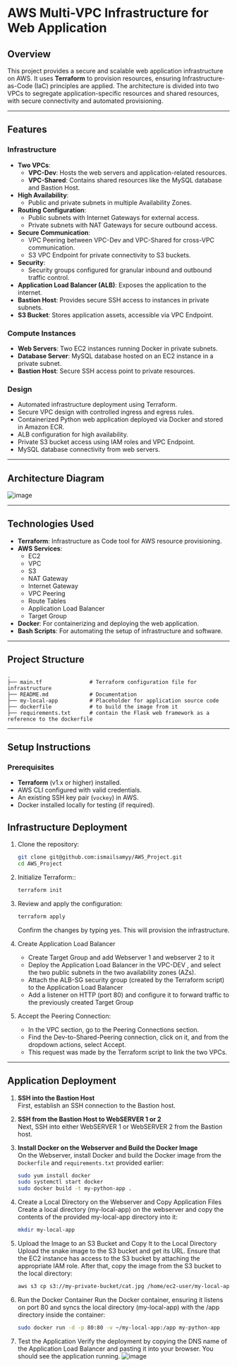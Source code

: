 # AWS Multi-VPC Infrastructure for Web Application

## Overview
This project provides a secure and scalable web application infrastructure on AWS. It uses **Terraform** to provision resources, ensuring Infrastructure-as-Code (IaC) principles are applied. The architecture is divided into two VPCs to segregate application-specific resources and shared resources, with secure connectivity and automated provisioning.

---

## Features

### Infrastructure
- **Two VPCs**:
  - **VPC-Dev**: Hosts the web servers and application-related resources.
  - **VPC-Shared**: Contains shared resources like the MySQL database and Bastion Host.
- **High Availability**:
  - Public and private subnets in multiple Availability Zones.
- **Routing Configuration**:
  - Public subnets with Internet Gateways for external access.
  - Private subnets with NAT Gateways for secure outbound access.
- **Secure Communication**:
  - VPC Peering between VPC-Dev and VPC-Shared for cross-VPC communication.
  - S3 VPC Endpoint for private connectivity to S3 buckets.
- **Security**:
  - Security groups configured for granular inbound and outbound traffic control.
- **Application Load Balancer (ALB)**: Exposes the application to the internet.
- **Bastion Host**: Provides secure SSH access to instances in private subnets.
- **S3 Bucket**: Stores application assets, accessible via VPC Endpoint.

### Compute Instances
- **Web Servers**: Two EC2 instances running Docker in private subnets.
- **Database Server**: MySQL database hosted on an EC2 instance in a private subnet.
- **Bastion Host**: Secure SSH access point to private resources.

### Design
- Automated infrastructure deployment using Terraform.
- Secure VPC design with controlled ingress and egress rules.
- Containerized Python web application deployed via Docker and stored in Amazon ECR.
- ALB configuration for high availability.
- Private S3 bucket access using IAM roles and VPC Endpoint.
- MySQL database connectivity from web servers.


---

## Architecture Diagram
![image](https://github.com/user-attachments/assets/3a944be9-8fc1-4783-8333-8a87ca9761be)


---

## Technologies Used
- **Terraform**: Infrastructure as Code tool for AWS resource provisioning.
- **AWS Services**:
  - EC2
  - VPC
  - S3
  - NAT Gateway
  - Internet Gateway
  - VPC Peering
  - Route Tables
  - Application Load Balancer
  - Target Group
- **Docker**: For containerizing and deploying the web application.
- **Bash Scripts**: For automating the setup of infrastructure and software.

---

## Project Structure
```plaintext
.
├── main.tf               # Terraform configuration file for infrastructure
├── README.md             # Documentation
├── my-local-app          # Placeholder for application source code
├── dockerfile            # to build the image from it 
├── requirements.txt      # contain the Flask web framework as a reference to the dockerfile
```

---

## **Setup Instructions**

### **Prerequisites**
- **Terraform** (v1.x or higher) installed.
- AWS CLI configured with valid credentials.
- An existing SSH key pair (`vockey`) in AWS.
- Docker installed locally for testing (if required).

## **Infrastructure Deployment**
1. Clone the repository:
   ```bash
   git clone git@github.com:ismailsamyy/AWS_Project.git
   cd AWS_Project
2. Initialize Terraform::
   ```bash
   terraform init
3. Review and apply the configuration:
   ```bash
   terraform apply
   ```
   Confirm the changes by typing yes. This will provision the infrastructure.

4. Create Application Load Balancer
   - Create Target Group and add Webserver 1 and webserver 2 to it
   - Deploy the Application Load Balancer in the VPC-DEV , and select the two public subnets in the two availability zones (AZs).
   - Attach the ALB-SG security group (created by the Terraform script) to the Application Load Balancer
   - Add a listener on HTTP (port 80) and configure it to forward traffic to the previously created Target Group

5. Accept the Peering Connection:
   - In the VPC section, go to the Peering Connections section.
   - Find the Dev-to-Shared-Peering connection, click on it, and from the dropdown actions, select Accept.
   - This request was made by the Terraform script to link the two VPCs.
  
---

## **Application Deployment**

1. **SSH into the Bastion Host**  
   First, establish an SSH connection to the Bastion host.

2. **SSH from the Bastion Host to WebSERVER 1 or 2**  
   Next, SSH into either WebSERVER 1 or WebSERVER 2 from the Bastion host.

3. **Install Docker on the Webserver and Build the Docker Image**  
   On the Webserver, install Docker and build the Docker image from the `Dockerfile` and `requirements.txt` provided earlier:
   ```bash
   sudo yum install docker
   sudo systemctl start docker
   sudo docker build -t my-python-app .

4. Create a Local Directory on the Webserver and Copy Application Files
Create a local directory (my-local-app) on the webserver and copy the contents of the provided my-local-app directory into it: 
    ```bash
   mkdir my-local-app
5. Upload the Image to an S3 Bucket and Copy It to the Local Directory
Upload the snake image to the S3 bucket and get its URL. Ensure that the EC2 instance has access to the S3 bucket by attaching the appropriate IAM role. After that, copy the image from the S3 bucket to the local directory: 
    ```bash
   aws s3 cp s3://my-private-bucket/cat.jpg /home/ec2-user/my-local-app/static/

6. Run the Docker Container
Run the Docker container, ensuring it listens on port 80 and syncs the local directory (my-local-app) with the /app directory inside the container:
    ```bash
   sudo docker run -d -p 80:80 -v ~/my-local-app:/app my-python-app
7. Test the Application
Verify the deployment by copying the DNS name of the Application Load Balancer and pasting it into your browser. You should see the application running.
![image](https://github.com/user-attachments/assets/20e73fe8-3b7e-4b19-a976-c4c616cbd810)


    



